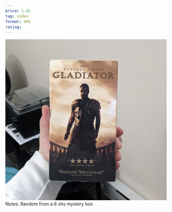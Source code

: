 ```yaml
---
price: 1.82
tag: video
format: VHS
rating: 
---
```

![gladiator](/assets/img/ibuycrap/gladiator.jpg) 
<br>
Notes: Random from a 6 vhs mystery box
